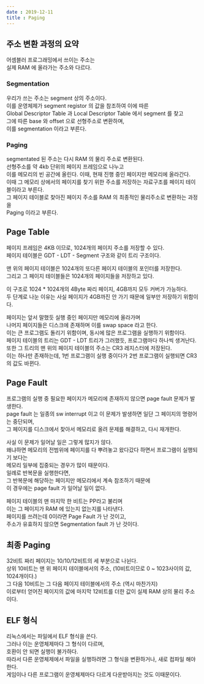 ```yaml
---
date : 2019-12-11
title : Paging
---
```


## 주소 변환 과정의 요약 

어셈블러 프로그래밍에서 쓰이는 주소는  
실제 RAM 에 올라가는 주소와 다르다.  

### Segmentation 

우리가 쓰는 주소는 segment 상의 주소이다.  
이를 운영체제가 segment registor 의 값을 참조하여 이에 따른  
Global Descriptor Table 과 Local Descriptor Table 에서 segment 를 찾고  
그에 따른 base 와 offset 으로 선형주소로 변환하며,  
이를 segmentation 이라고 부른다.  

### Paging 

segmentated 된 주소는 다시 RAM 의 물리 주소로 변환된다.  
선형주소를 약 4kb 단위의 페이지 프레임으로 나누고  
이를 메모리의 빈 공간에 올린다. 이때, 현재 진행 중인 페이지만 메모리에 올라간다.  
이때 그 메모리 상에서의 페이지를 찾기 위한 주소를 저장하는 자료구조를 페이지 테이블이라고 부른다.  
그 페이지 테이블로 찾아진 페이지 주소를 RAM 의 최종적인 물리주소로 변환하는 과정을  
Paging 이라고 부른다.  


## Page Table

페이지 프레임은 4KB 이므로, 1024개의 페이지 주소를 저장할 수 있다.  
페이지 테이블은 GDT - LDT - Segment 구조와 같이 트리 구조이다.   

맨 위의 페이지 테이블은 1024개의 또다른 페이지 테이블의 포인터를 저장한다.  
그리고 그 페이지 테이블들은 1024개의 페이지들을 저장하고 있다.  

이 구조로 1024 * 1024개의 4Byte 짜리 페이지, 4GB까지 모두 커버가 가능하다.  
두 단계로 나눈 이유는 사실 페이지가 4GB까진 안 가기 때문에 일부만 저장하기 위함이다.  

페이지는 앞서 말했듯 실행 중인 페이지만 메모리에 올라가며  
나머지 페이지들은 디스크에 존재하며 이를 swap space 라고 한다.  
이는 큰 프로그램도 돌리기 위함이며, 동시에 많은 프로그램을 실행하기 위함이다.  
페이지 테이블의 트리는 GDT - LDT 트리가 그러했듯, 프로그램마다 하나씩 생겨난다.  
또한 그 트리의 맨 위의 페이지 테이블의 주소는 CR3 레지스터에 저장된다.  
이는 하나만 존재하는데, 1번 프로그램이 실행 중이다가 2번 프로그램이 실행되면 CR3 의 값도 바뀐다.  


## Page Fault 

프로그램의 실행 중 필요한 페이지가 메모리에 존재하지 않으면 page fault 문제가 발생한다.  
page fault 는 일종의 sw interrupt 이고 이 문제가 발생하면 일단 그 페이지의 명령어는 중단되며,   
그 페이지를 디스크에서 찾아서 메모리로 올려 문제를 해결하고, 다시 재개한다.  

사실 이 문제가 일어날 일은 그렇게 많지가 않다.  
왜냐하면 메모리의 전범위에 페이지를 다 뿌려놓고 왔다갔다 하면서 프로그램이 실행되기 보다는  
메모리 일부에 집중되는 경우가 많이 때문이다.  
일례로 반복문을 실행한다면,  
그 반복문에 해당하는 페이지만 메모리에서 계속 참조하기 때문에  
이 경우에는 page fault 가 일어날 일이 없다.  

페이지 테이블의 맨 마지막 한 비트는 PP라고 불리며  
이는 그 페이지가 RAM 에 있는지 없는지를 나타낸다.  
페이지를 쓰려는데 0이라면 Page Fault 가 난 것이고,  
주소가 유효하지 않으면 Segmentation fault 가 난 것이다.  


## 최종 Paging

32비트 짜리 페이지는 10/10/12비트의 세 부분으로 나뉜다.  
상위 10비트는 맨 위 페이지 테이블에서의 주소, (10비트이므로 0 ~ 1023사이의 값, 1024개이다.)  
그 다음 10비트는 그 다음 페이지 테이블에서의 주소 (역시 마찬가지)  
이로부터 얻어진 페이지의 값에 마지막 12비트를 더한 값이 실제 RAM 상의 물리 주소이다.  



## ELF 형식

리눅스에서는 파일에서 ELF 형식을 쓴다.  
그러나 이는 운영체제마다 그 형식이 다르며,  
호환이 안 되면 실행이 불가하다.  
따라서 다른 운영체제에서 파일을 실행하려면 그 형식을 변환하거나, 새로 컴파일 해야 한다.  
게임이나 다른 프로그램이 운영체제마다 다르게 다운받아지는 것도 이때문이다.  
